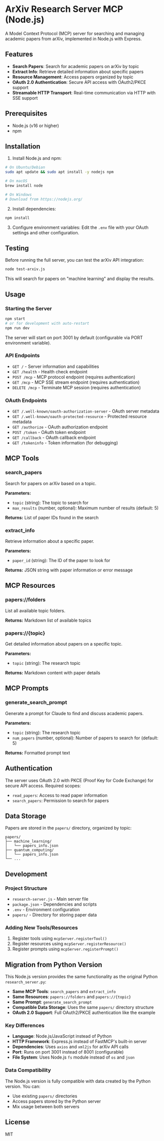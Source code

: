 # ArXiv Research Server MCP (Node.js)

A Model Context Protocol (MCP) server for searching and managing academic papers from arXiv, implemented in Node.js with Express.

## Features

- **Search Papers**: Search for academic papers on arXiv by topic
- **Extract Info**: Retrieve detailed information about specific papers
- **Resource Management**: Access papers organized by topic
- **OAuth 2.0 Authentication**: Secure API access with OAuth2/PKCE support
- **Streamable HTTP Transport**: Real-time communication via HTTP with SSE support

## Prerequisites

- Node.js (v16 or higher)
- npm

## Installation

1. Install Node.js and npm:
```bash
# On Ubuntu/Debian
sudo apt update && sudo apt install -y nodejs npm

# On macOS
brew install node

# On Windows
# Download from https://nodejs.org/
```

2. Install dependencies:
```bash
npm install
```

3. Configure environment variables:
Edit the `.env` file with your OAuth settings and other configuration.

## Testing

Before running the full server, you can test the arXiv API integration:

```bash
node test-arxiv.js
```

This will search for papers on "machine learning" and display the results.

## Usage

### Starting the Server

```bash
npm start
# or for development with auto-restart
npm run dev
```

The server will start on port 3001 by default (configurable via PORT environment variable).

### API Endpoints

- `GET /` - Server information and capabilities
- `GET /health` - Health check endpoint
- `POST /mcp` - MCP protocol endpoint (requires authentication)
- `GET /mcp` - MCP SSE stream endpoint (requires authentication)
- `DELETE /mcp` - Terminate MCP session (requires authentication)

### OAuth Endpoints

- `GET /.well-known/oauth-authorization-server` - OAuth server metadata
- `GET /.well-known/oauth-protected-resource` - Protected resource metadata
- `GET /authorize` - OAuth authorization endpoint
- `POST /token` - OAuth token endpoint
- `GET /callback` - OAuth callback endpoint
- `GET /tokeninfo` - Token information (for debugging)

## MCP Tools

### search_papers
Search for papers on arXiv based on a topic.

**Parameters:**
- `topic` (string): The topic to search for
- `max_results` (number, optional): Maximum number of results (default: 5)

**Returns:** List of paper IDs found in the search

### extract_info
Retrieve information about a specific paper.

**Parameters:**
- `paper_id` (string): The ID of the paper to look for

**Returns:** JSON string with paper information or error message

## MCP Resources

### papers://folders
List all available topic folders.

**Returns:** Markdown list of available topics

### papers://{topic}
Get detailed information about papers on a specific topic.

**Parameters:**
- `topic` (string): The research topic

**Returns:** Markdown content with paper details

## MCP Prompts

### generate_search_prompt
Generate a prompt for Claude to find and discuss academic papers.

**Parameters:**
- `topic` (string): The research topic
- `num_papers` (number, optional): Number of papers to search for (default: 5)

**Returns:** Formatted prompt text

## Authentication

The server uses OAuth 2.0 with PKCE (Proof Key for Code Exchange) for secure API access. Required scopes:
- `read_papers`: Access to read paper information
- `search_papers`: Permission to search for papers

## Data Storage

Papers are stored in the `papers/` directory, organized by topic:
```
papers/
├── machine_learning/
│   └── papers_info.json
├── quantum_computing/
│   └── papers_info.json
└── ...
```

## Development

### Project Structure

- `research-server.js` - Main server file
- `package.json` - Dependencies and scripts
- `.env` - Environment configuration
- `papers/` - Directory for storing paper data

### Adding New Tools/Resources

1. Register tools using `mcpServer.registerTool()`
2. Register resources using `mcpServer.registerResource()`
3. Register prompts using `mcpServer.registerPrompt()`

## Migration from Python Version

This Node.js version provides the same functionality as the original Python `research_server.py`:

- **Same MCP Tools**: `search_papers` and `extract_info`
- **Same Resources**: `papers://folders` and `papers://{topic}`
- **Same Prompt**: `generate_search_prompt`
- **Compatible Data Storage**: Uses the same `papers/` directory structure
- **OAuth 2.0 Support**: Full OAuth2/PKCE authentication like the example

### Key Differences

- **Language**: Node.js/JavaScript instead of Python
- **HTTP Framework**: Express.js instead of FastMCP's built-in server
- **Dependencies**: Uses `axios` and `xml2js` for arXiv API calls
- **Port**: Runs on port 3001 instead of 8001 (configurable)
- **File System**: Uses Node.js `fs` module instead of `os` and `json`

### Data Compatibility

The Node.js version is fully compatible with data created by the Python version. You can:
- Use existing `papers/` directories
- Access papers stored by the Python server
- Mix usage between both servers

## License

MIT